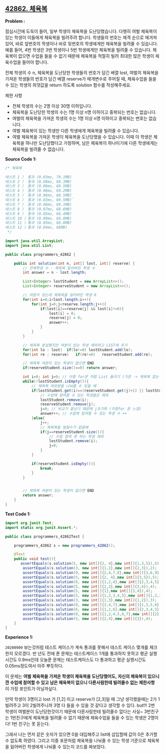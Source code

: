 
## [42862. 체육복](https://programmers.co.kr/learn/courses/30/lessons/42862)

**Problem :**

점심시간에 도둑이 들어, 일부 학생이 체육복을 도난당했습니다. 다행히 여벌 체육복이 있는 학생이 이들에게 체육복을 빌려주려 합니다. 학생들의 번호는 체격 순으로 매겨져 있어, 바로 앞번호의 학생이나 바로 뒷번호의 학생에게만 체육복을 빌려줄 수 있습니다. 예를 들어, 4번 학생은 3번 학생이나 5번 학생에게만 체육복을 빌려줄 수 있습니다. 체육복이 없으면 수업을 들을 수 없기 때문에 체육복을 적절히 빌려 최대한 많은 학생이 체육수업을 들어야 합니다.

전체 학생의 수 n, 체육복을 도난당한 학생들의 번호가 담긴 배열 lost, 여벌의 체육복을 가져온 학생들의 번호가 담긴 배열 reserve가 매개변수로 주어질 때, 체육수업을 들을 수 있는 학생의 최댓값을 return 하도록 solution 함수를 작성해주세요.

제한 사항

- 전체 학생의 수는 2명 이상 30명 이하입니다.
- 체육복을 도난당한 학생의 수는 1명 이상 n명 이하이고 중복되는 번호는 없습니다.
- 여벌의 체육복을 가져온 학생의 수는 1명 이상 n명 이하이고 중복되는 번호는 없습니다.
- 여벌 체육복이 있는 학생만 다른 학생에게 체육복을 빌려줄 수 있습니다.
- 여벌 체육복을 가져온 학생이 체육복을 도난당했을 수 있습니다. 이때 이 학생은 체육복을 하나만 도난당했다고 가정하며, 남은 체육복이 하나이기에 다른 학생에게는 체육복을 빌려줄 수 없습니다.

**Source Code 1:**

```java
/* 체육복

테스트 1 〉	통과 (0.03ms, 70.1MB)
테스트 2 〉	통과 (0.08ms, 69.3MB)
테스트 3 〉	통과 (0.06ms, 68.5MB)
테스트 4 〉	통과 (0.06ms, 69.2MB)
테스트 5 〉	통과 (0.06ms, 68.5MB)
테스트 6 〉	통과 (0.03ms, 69.5MB)`
테스트 7 〉	통과 (0.06ms, 69.1MB)
테스트 8 〉	통과 (0.07ms, 68.6MB)
테스트 9 〉	통과 (0.05ms, 68.4MB)
테스트 10 〉통과 (0.09ms, 68.8MB)
테스트 11 〉통과 (0.05ms, 68.8MB)
테스트 12 〉통과 (0.04ms, 68MB)
 */

import java.util.ArrayList;
import java.util.List;

public class programmers_42862 {

    public int solution(int n, int[] lost, int[] reserve) {
        // 전체학생 수 - 체육복 잃어버린 학생 수
        int answer = n - lost.length;

        List<Integer> lostStudent = new ArrayList<>();
        List<Integer> reserveStudent = new ArrayList<>();

        // 여분이 있는데 체육복을 잃어버린 학생 0
        for(int i=0;i<lost.length;i++){
            for(int j=0;j<reserve.length;j++){
                if(lost[i]==reserve[j] && lost[i]!=0){
                    lost[i] = 0;
                    reserve[j] = 0;
                    answer++;
                }
            }
        }

        // 체육복 분실했지만 여분이 있는 학생 제외하고 LIST에 추가
        for(int lo : lost)  if(lo!=0) lostStudent.add(lo);
        for(int re : reserve)   if(re!=0)   reserveStudent.add(re);

        // 체육복 여분이 있는 학생이 없으면 END
        if(reserveStudent.size()==0) return answer;

        int i=0; int j=0; // 이중 for문 처럼 List 돌리기 (기준 -> 체육복 없는 학생)
        while(!lostStudent.isEmpty()){
            // 체육복 여유분을 나눠줄 수 있을 때
            if(lostStudent.get(i)==(reserveStudent.get(j)+1) || lostStudent.get(i)==(reserveStudent.get(j)-1)){
                // 수업에 참여할 수 있는 학생들은 제외
                lostStudent.remove(i);
                reserveStudent.remove(j);
                j=0; // 비교가 끝났기 때문에 j초기화 (이중for 문 느낌)
                answer++; // 수업에 참여할 수 있는 학생 수 ++
            }else{
                j++; 
                // 체육복을 빌릴수가 없을때
                if(j==reserveStudent.size()){
                    // 수업 참여 못 하는 학생 제외
                    lostStudent.remove(i);
                    j=0;
                }
            }

            if(reserveStudent.isEmpty()){
                break;
            }
        }


        // 체육복 여분이 있는 학생이 없으면 END
        return answer;
    }
}
```

**Test Code 1:**
```java
import org.junit.Test;
import static org.junit.Assert.*;

public class programmers_42862Test {

    programmers_42862 s = new programmers_42862();

    @Test
    public void test(){
       assertEquals(s.solution(5, new int[]{2, 4},new int[]{1,3,5}),5);
        assertEquals(s.solution(3, new int[]{1,2},new int[]{2,3}),2);
        assertEquals(s.solution(9, new int[]{2,4,7,8},new int[]{3,6,9}),8);
        assertEquals(s.solution(5, new int[]{2, 4},new int[]{3,5}),5);
        assertEquals(s.solution(6, new int[]{1,2,4},new int[]{2,3,4,5}),5);
        assertEquals(s.solution(5, new int[]{2,3},new int[]{3,4}),4);
        assertEquals(s.solution(5, new int[]{1},new int[]{3,4}),4);
        assertEquals(s.solution(5, new int[]{1,2,3,4,5},new int[]{1,2,3,4,5}),5);
        assertEquals(s.solution(3, new int[]{1,3},new int[]{1,2}),3);
        assertEquals(s.solution(8, new int[]{3,4,7},new int[]{1,3,5,6}),8);
        assertEquals(s.solution(6, new int[]{1,2,6},new int[]{2,3,4,5}),5);
        assertEquals(s.solution(8, new int[]{1,2,4,5,6,7},new int[]{2}),3);
        assertEquals(s.solution(5, new int[]{2,4},new int[]{3}),4);
    }
}
```

**Experience 1:**

`20200909` 보는것처럼 테스트 케이스가 계속 통과를 못해서 테스트 케이스 몇개를 체크한지 모르겠다. 반 년도 전에 푼 문제는 테스트케이스 1개를 통과하지 못하고 평균 실행시간도 0.9ms인데 오늘푼 문제는 테스트케이스도 다 통과하고 평균 실행시간도 0.05ms정도여서 아주 뿌듯하다.

이 문제는 **여벌 체육복을 가져온 학생이 체육복을 도난당했어도, 자신의 체육복이 있으니깐 수업에 참여할 수 있고 남은 체육복이 없으니 다른사람한테 빌려줄수 없는 제한사항** 이 가장 포인트가 아닐까싶다. 

만약 학생이 3명이고 lost 가 [1,2] 이고 reserve가 [2,3]일 때 그냥 생각했을때는 2가 1빌려주고 3이 2빌려주니까 3명 다 들을 수 있을 것 같다고 생각할 수 있다. but!!! 2번 학생이 여벌분이 도난당한것이기 때문에 다른사람한테 빌려줄수 없다는 사실~ 3번친구는 1번친구에게 체육복을 빌려줄 수 없기 때문에 체육수업을 들을 수 있는 학생은 2명이다! 1번 친구는 못 듣는다.

그래서 나는 먼저 같은 숫자가 있으면 0을 대입해주고 list에 삽입할때 값이 0은 추가할 수 없도록 하였다. 그리고 이중 포문처럼 체육복을 나눠줄 수 있는 학생 기준으로 체육복을 잃어버린 학생에게 나눠줄 수 있는지 코드를 짜보았다. 